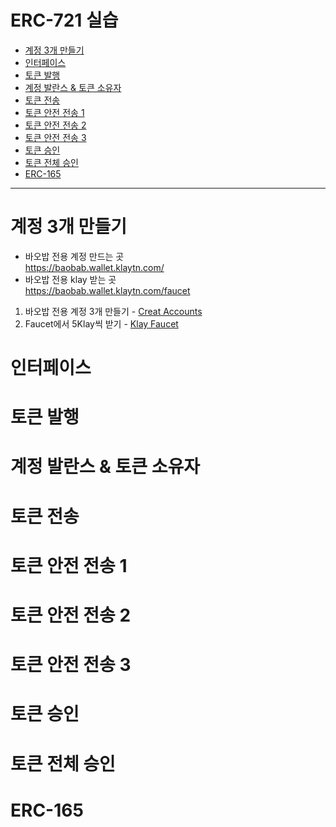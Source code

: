# ERC-721 실습
- [계정 3개 만들기](#계정_3개_만들기)
- [인터페이스](#인터페이스)
- [토큰 발행](#토큰_발행)
- [계정 발란스 & 토큰 소유자](#계정_발란스_&_토큰_소유자)
- [토큰 전송](#토큰_전송)
- [토큰 안전 전송 1](#토큰_안전_전송_1)
- [토큰 안전 전송 2](#토큰_안전_전송_2)
- [토큰 안전 전송 3](#토큰_안전_전송_3)
- [토큰 승인](#토큰_승인)
- [토큰 전체 승인](#토큰_전체_승인)
- [ERC-165](#erc-165)
<hr>

# 계정 3개 만들기
- 바오밥 전용 계정 만드는 곳   
https://baobab.wallet.klaytn.com/
- 바오밥 전용 klay 받는 곳   
https://baobab.wallet.klaytn.com/faucet   

1. 바오밥 전용 계정 3개 만들기 - [Creat Accounts]() 
2. Faucet에서 5Klay씩 받기 - [Klay Faucet]()




# 인터페이스
# 토큰 발행
# 계정 발란스 & 토큰 소유자
# 토큰 전송
# 토큰 안전 전송 1
# 토큰 안전 전송 2
# 토큰 안전 전송 3
# 토큰 승인
# 토큰 전체 승인
# ERC-165

